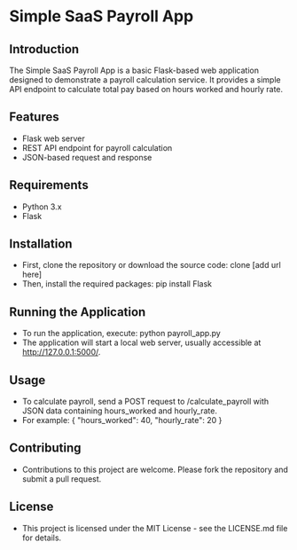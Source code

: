 # Simple SaaS Payroll App

## Introduction
The Simple SaaS Payroll App is a basic Flask-based web application designed to demonstrate a payroll calculation service. It provides a simple API endpoint to calculate total pay based on hours worked and hourly rate.

## Features
- Flask web server
- REST API endpoint for payroll calculation
- JSON-based request and response

## Requirements
- Python 3.x
- Flask

## Installation

- First, clone the repository or download the source code: clone [add url here]
- Then, install the required packages: pip install Flask

## Running the Application
- To run the application, execute: python payroll_app.py
- The application will start a local web server, usually accessible at http://127.0.0.1:5000/.

## Usage

- To calculate payroll, send a POST request to /calculate_payroll with JSON data containing hours_worked and hourly_rate. 
- For example: {
    "hours_worked": 40,
    "hourly_rate": 20
}

## Contributing

- Contributions to this project are welcome. Please fork the repository and submit a pull request.

## License

- This project is licensed under the MIT License - see the LICENSE.md file for details.

